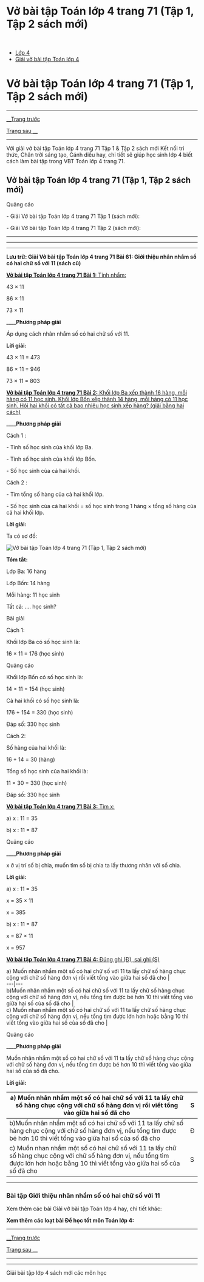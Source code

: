 # Vở bài tập Toán lớp 4 trang 71 (Tập 1, Tập 2 sách mới)

﻿

  * [Lớp 4](https://vietjack.com/series/lop-4.jsp)
  * [Giải vở bài tập Toán lớp 4](https://vietjack.com/giai-vo-bai-tap-toan-4/index.jsp)



# Vở bài tập Toán lớp 4 trang 71 (Tập 1, Tập 2 sách mới)

* * *

[__Trang trước](https://vietjack.com/giai-vo-bai-tap-toan-4/bai-60-luyen-tap.jsp)

[Trang sau __](https://vietjack.com/giai-vo-bai-tap-toan-4/bai-62-nhan-voi-so-voi-ba-chu-so.jsp)

* * *

Với giải vở bài tập Toán lớp 4 trang 71 Tập 1 & Tập 2 sách mới Kết nối tri thức, Chân trời sáng tạo, Cánh diều hay, chi tiết sẽ giúp học sinh lớp 4 biết cách làm bài tập trong VBT Toán lớp 4 trang 71.

## Vở bài tập Toán lớp 4 trang 71 (Tập 1, Tập 2 sách mới)

Quảng cáo

\- Giải Vở bài tập Toán lớp 4 trang 71 Tập 1 (sách mới):

\- Giải Vở bài tập Toán lớp 4 trang 71 Tập 2 (sách mới):

* * *

* * *

* * *

**Lưu trữ: Giải Vở bài tập Toán lớp 4 trang 71 Bài 61: Giới thiệu nhân nhẩm số có hai chữ số với 11 (sách cũ)**

[**Vở bài tập Toán lớp 4 trang 71 Bài 1:** Tính nhẩm: ](https://vietjack.com/giai-vo-bai-tap-toan-4/bai-1-trang-71-vbt-toan-4-tap-1.jsp)

43 × 11 

86 × 11 

73 × 11 

____**Phương pháp giải**

Áp dụng cách nhân nhẩm số có hai chữ số với 11.

**Lời giải:**

43 × 11 = 473

86 × 11 = 946 

73 × 11 = 803

[**Vở bài tập Toán lớp 4 trang 71 Bài 2:** Khối lớp Ba xếp thành 16 hàng, mỗi hàng có 11 học sinh. Khối lớp Bốn xếp thành 14 hàng, mỗi hàng có 11 học sinh. Hỏi hai khối có tất cả bao nhiêu học sinh xếp hàng? (giải bằng hai cách)](https://vietjack.com/giai-vo-bai-tap-toan-4/bai-2-trang-71-vbt-toan-4-tap-1.jsp)

____**Phương pháp giải**

Cách 1 :

\- Tính số học sinh của khối lớp Ba.

\- Tính số học sinh của khối lớp Bốn.

\- Số học sinh của cả hai khối.

Cách 2 :

\- Tìm tổng số hàng của cả hai khối lớp.

\- Số học sinh của cả hai khối = số học sinh trong 1 hàng × tổng số hàng của cả hai khối lớp.

**Lời giải:**

Ta có sơ đồ:

![Vở bài tập Toán lớp 4 trang 71 \(Tập 1, Tập 2 sách mới\)](https://vietjack.com/giai-vo-bai-tap-toan-4/images/bai-2-trang-71-vbt-toan-4-tap-1.PNG)

**Tóm tắt:**

Lớp Ba: 16 hàng

Lớp Bốn: 14 hàng

Mỗi hàng: 11 học sinh

Tất cả: .... học sinh?

Bài giải

Cách 1:

Khối lớp Ba có số học sinh là:

16 × 11 = 176 (học sinh)

Quảng cáo

Khối lớp Bốn có số học sinh là:

14 × 11 = 154 (học sinh)

Cả hai khối có số học sinh là:

176 + 154 = 330 (học sinh)

Đáp số: 330 học sinh

Cách 2:

Số hàng của hai khối là:

16 + 14 = 30 (hàng)

Tổng số học sinh của hai khối là:

11 × 30 = 330 (học sinh)

Đáp số: 330 học sinh

[**Vở bài tập Toán lớp 4 trang 71 Bài 3:** Tìm x:](https://vietjack.com/giai-vo-bai-tap-toan-4/bai-3-trang-71-vbt-toan-4-tap-1.jsp)

a) x : 11 = 35 

b) x : 11 = 87 

Quảng cáo

____**Phương pháp giải**

x ở vị trí số bị chia, muốn tìm số bị chia ta lấy thương nhân với số chia.

**Lời giải:**

a) x : 11 = 35

x = 35 × 11

x = 385

b) x : 11 = 87

x = 87 × 11

x = 957

[**Vở bài tập Toán lớp 4 trang 71 Bài 4:** Đúng ghi (Đ), sai ghi (S) ](https://vietjack.com/giai-vo-bai-tap-toan-4/bai-4-trang-71-vbt-toan-4-tap-1.jsp)

a) Muốn nhân nhẩm một số có hai chữ số với 11 ta lấy chữ số hàng chục cộng với chữ số hàng đơn vị rồi viết tổng vào giữa hai số đã cho |   
---|---  
b)Muốn nhân nhẩm một số có hai chữ số với 11 ta lấy chữ số hàng chục cộng với chữ số hàng đơn vị, nếu tổng tìm được bé hơn 10 thì viết tổng vào giữa hai số của số đã cho |   
c) Muốn nhan nhẩm một số có hai chữ số với 11 ta lấy chữ số hàng chục cộng với chữ số hàng đơn vị, nếu tổng tìm được lớn hơn hoặc bằng 10 thì viết tổng vào giữa hai số của số đã cho |   
  
Quảng cáo

____**Phương pháp giải**

Muốn nhân nhẩm một số có hai chữ số với 11 ta lấy chữ số hàng chục cộng với chữ số hàng đơn vị, nếu tổng tìm được bé hơn 10 thì viết tổng vào giữa hai số của số đã cho.

**Lời giải:**

a) Muốn nhân nhẩm một số có hai chữ số với 11 ta lấy chữ số hàng chục cộng với chữ số hàng đơn vị rồi viết tổng vào giữa hai số đã cho | S  
---|---  
b)Muốn nhân nhẩm một số có hai chữ số với 11 ta lấy chữ số hàng chục cộng với chữ số hàng đơn vị, nếu tổng tìm được bé hơn 10 thì viết tổng vào giữa hai số của số đã cho | Đ  
c) Muốn nhan nhẩm một số có hai chữ số với 11 ta lấy chữ số hàng chục cộng với chữ số hàng đơn vị, nếu tổng tìm được lớn hơn hoặc bằng 10 thì viết tổng vào giữa hai số của số đã cho | S  
  
* * *

### **Bài tập Giới thiệu nhân nhẩm số có hai chữ số với 11**

Xem thêm các bài Giải vở bài tập Toán lớp 4 hay, chi tiết khác:

**Xem thêm các loạt bài Để học tốt môn Toán lớp 4:**

* * *

[__Trang trước](https://vietjack.com/giai-vo-bai-tap-toan-4/bai-60-luyen-tap.jsp)

[Trang sau __](https://vietjack.com/giai-vo-bai-tap-toan-4/bai-62-nhan-voi-so-voi-ba-chu-so.jsp)

* * *

* * *

Giải bài tập lớp 4 sách mới các môn học
